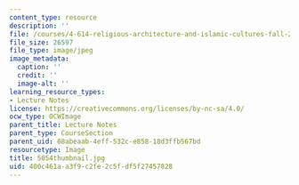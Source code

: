 ```yaml
---
content_type: resource
description: ''
file: /courses/4-614-religious-architecture-and-islamic-cultures-fall-2002/400c461aa3f9c2fe2c5fdf5f27457828_5054thumbnail.jpg
file_size: 26597
file_type: image/jpeg
image_metadata:
  caption: ''
  credit: ''
  image-alt: ''
learning_resource_types:
- Lecture Notes
license: https://creativecommons.org/licenses/by-nc-sa/4.0/
ocw_type: OCWImage
parent_title: Lecture Notes
parent_type: CourseSection
parent_uid: 68abeaab-4eff-532c-e858-18d3ffb567bd
resourcetype: Image
title: 5054thumbnail.jpg
uid: 400c461a-a3f9-c2fe-2c5f-df5f27457828
---
```

